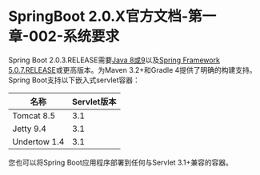 # SpringBoot 2.0.X官方文档-第一章-002-系统要求

Spring Boot 2.0.3.RELEASE需要[Java 8或9](https://www.java.com/)以及[Spring Framework 5.0.7.RELEASE](https://docs.spring.io/spring/docs/5.0.7.RELEASE/spring-framework-reference/)或更高版本。为Maven 3.2+和Gradle 4提供了明确的构建支持。
Spring Boot支持以下嵌入式servlet容器：

名称|Servlet版本
---|---
Tomcat 8.5|3.1
Jetty 9.4 |3.1
Undertow 1.4|3.1

您也可以将Spring Boot应用程序部署到任何与Servlet 3.1+兼容的容器。